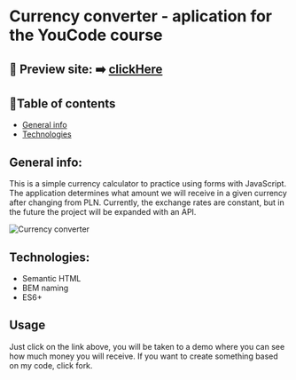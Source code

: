 
# Currency converter - aplication for the YouCode course 

## 🎥 Preview site: ➡️ [clickHere](https://patrycja-dz.github.io/currency-converter/)
## 📑Table of contents
* [General info](#general-info)
* [Technologies](#technologies)
## General info:
This is a simple currency calculator to practice using forms with JavaScript. The application determines what amount we will receive in a given currency after changing from PLN. Currently, the exchange rates are constant, but in the future the project will be expanded with an API.
 
![Currency converter](https://i.postimg.cc/RFjGJzJV/currency-converter.gif)

## Technologies:
* Semantic HTML
* BEM naming
* ES6+

## Usage
Just click on the link above, you will be taken to a demo where you can see how much money you will receive. If you want to create something based on my code, click fork.